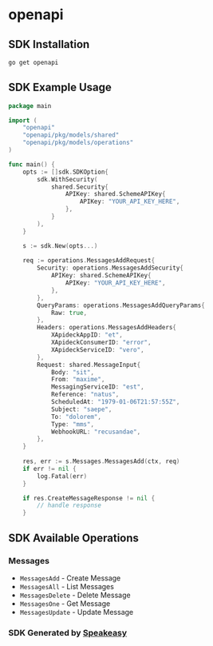 # openapi

<!-- Start SDK Installation -->
## SDK Installation

```bash
go get openapi
```
<!-- End SDK Installation -->

## SDK Example Usage
<!-- Start SDK Example Usage -->
```go
package main

import (
    "openapi"
    "openapi/pkg/models/shared"
    "openapi/pkg/models/operations"
)

func main() {
    opts := []sdk.SDKOption{
        sdk.WithSecurity(
            shared.Security{
                APIKey: shared.SchemeAPIKey{
                    APIKey: "YOUR_API_KEY_HERE",
                },
            }
        ),
    }

    s := sdk.New(opts...)
    
    req := operations.MessagesAddRequest{
        Security: operations.MessagesAddSecurity{
            APIKey: shared.SchemeAPIKey{
                APIKey: "YOUR_API_KEY_HERE",
            },
        },
        QueryParams: operations.MessagesAddQueryParams{
            Raw: true,
        },
        Headers: operations.MessagesAddHeaders{
            XApideckAppID: "et",
            XApideckConsumerID: "error",
            XApideckServiceID: "vero",
        },
        Request: shared.MessageInput{
            Body: "sit",
            From: "maxime",
            MessagingServiceID: "est",
            Reference: "natus",
            ScheduledAt: "1979-01-06T21:57:55Z",
            Subject: "saepe",
            To: "dolorem",
            Type: "mms",
            WebhookURL: "recusandae",
        },
    }
    
    res, err := s.Messages.MessagesAdd(ctx, req)
    if err != nil {
        log.Fatal(err)
    }

    if res.CreateMessageResponse != nil {
        // handle response
    }
```
<!-- End SDK Example Usage -->

<!-- Start SDK Available Operations -->
## SDK Available Operations

### Messages

* `MessagesAdd` - Create Message
* `MessagesAll` - List Messages
* `MessagesDelete` - Delete Message
* `MessagesOne` - Get Message
* `MessagesUpdate` - Update Message

<!-- End SDK Available Operations -->

### SDK Generated by [Speakeasy](https://docs.speakeasyapi.dev/docs/using-speakeasy/client-sdks)
